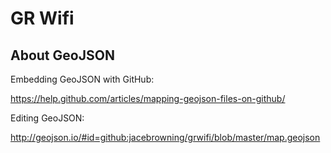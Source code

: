 # GR Wifi

## About GeoJSON

Embedding GeoJSON with GitHub:

https://help.github.com/articles/mapping-geojson-files-on-github/

Editing GeoJSON:

http://geojson.io/#id=github:jacebrowning/grwifi/blob/master/map.geojson
